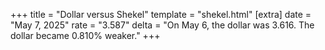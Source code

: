 +++
title = "Dollar versus Shekel"
template = "shekel.html"
[extra]
date = "May  7, 2025"
rate = "3.587"
delta = "On May  6, the dollar was 3.616. The dollar became 0.810% weaker."
+++
